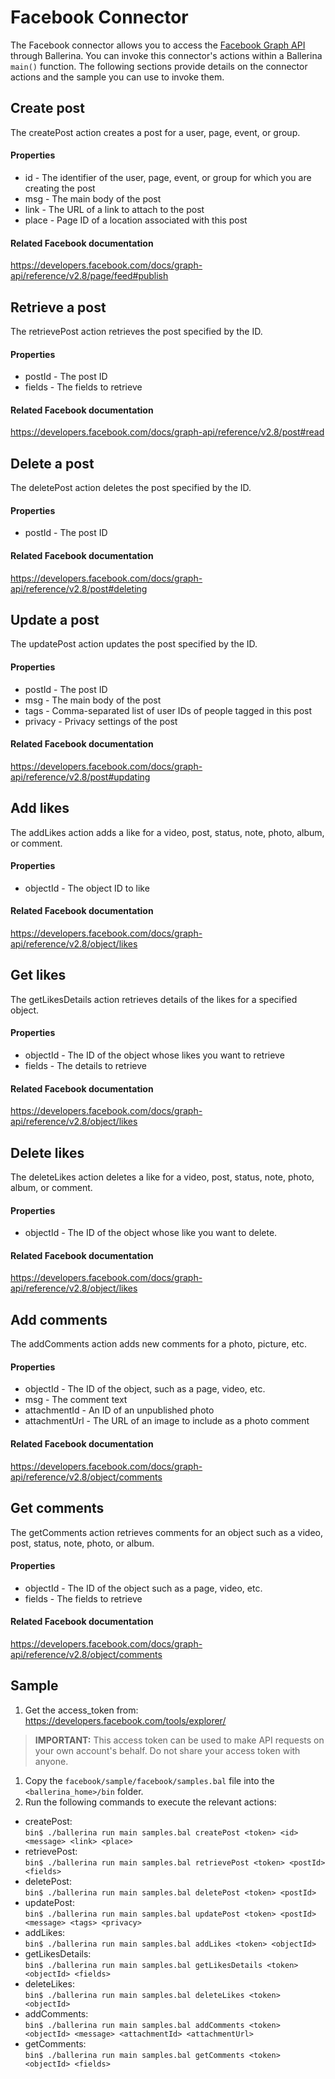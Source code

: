 # Facebook Connector

The Facebook connector allows you to access the [Facebook Graph API](https://developers.facebook.com/docs/graph-api) through Ballerina. You can invoke this connector's actions within a Ballerina `main()` function. The following sections provide details on the connector actions and the sample you can use to invoke them.

## Create post
The createPost action creates a post for a user, page, event, or group.

#### Properties

  * id    - The identifier of the user, page, event, or group for which you are creating the post
  * msg   - The main body of the post
  * link  - The URL of a link to attach to the post
  * place - Page ID of a location associated with this post

#### Related Facebook documentation
<https://developers.facebook.com/docs/graph-api/reference/v2.8/page/feed#publish>

## Retrieve a post
The retrievePost action retrieves the post specified by the ID.

#### Properties

  * postId - The post ID
  * fields - The fields to retrieve

#### Related Facebook documentation
<https://developers.facebook.com/docs/graph-api/reference/v2.8/post#read>

## Delete a post
The deletePost action deletes the post specified by the ID.

#### Properties

* postId - The post ID

#### Related Facebook documentation
<https://developers.facebook.com/docs/graph-api/reference/v2.8/post#deleting>

## Update a post
The updatePost action updates the post specified by the ID.

#### Properties

* postId  - The post ID
* msg     - The main body of the post
* tags    - Comma-separated list of user IDs of people tagged in this post
* privacy - Privacy settings of the post

#### Related Facebook documentation
<https://developers.facebook.com/docs/graph-api/reference/v2.8/post#updating>

## Add likes
The addLikes action adds a like for a video, post, status, note, photo, album, or comment.

#### Properties

* objectId - The object ID to like

#### Related Facebook documentation
<https://developers.facebook.com/docs/graph-api/reference/v2.8/object/likes>

## Get likes
The getLikesDetails action retrieves details of the likes for a specified object.

#### Properties

 * objectId - The ID of the object whose likes you want to retrieve
 * fields   - The details to retrieve

#### Related Facebook documentation
<https://developers.facebook.com/docs/graph-api/reference/v2.8/object/likes>

## Delete likes
The deleteLikes action deletes a like for a video, post, status, note, photo, album, or comment.

#### Properties

  * objectId - The ID of the object whose like you want to delete.
  
#### Related Facebook documentation
<https://developers.facebook.com/docs/graph-api/reference/v2.8/object/likes>

## Add comments
The addComments action adds new comments for a photo, picture, etc.

#### Properties

  * objectId      - The ID of the object, such as a page, video, etc.
  * msg           - The comment text
  * attachmentId  - An ID of an unpublished photo
  * attachmentUrl - The URL of an image to include as a photo comment

#### Related Facebook documentation
<https://developers.facebook.com/docs/graph-api/reference/v2.8/object/comments>

## Get comments
The getComments action retrieves comments for an object such as a video, post, status, note, photo, or album.

#### Properties

  * objectId - The ID of the object such as a page, video, etc.
  * fields   - The fields to retrieve
  
#### Related Facebook documentation
<https://developers.facebook.com/docs/graph-api/reference/v2.8/object/comments>

## Sample
1. Get the access_token from: <https://developers.facebook.com/tools/explorer/>

 > **IMPORTANT:** This access token can be used to make API requests on your own account's behalf. Do not share your access token with anyone.

1. Copy the `facebook/sample/facebook/samples.bal` file into the `<ballerina_home>/bin` folder. 
1. Run the following commands to execute the relevant actions:
  *  createPost:   
  `bin$ ./ballerina run main samples.bal createPost <token> <id> <message> <link> <place>`
  *  retrievePost:    
  `bin$ ./ballerina run main samples.bal retrievePost <token> <postId> <fields>`
  * deletePost:    
  `bin$ ./ballerina run main samples.bal deletePost <token> <postId>`
  * updatePost:    
  `bin$ ./ballerina run main samples.bal updatePost <token> <postId> <message> <tags> <privacy>`
  * addLikes:    
  `bin$ ./ballerina run main samples.bal addLikes <token> <objectId>`
  * getLikesDetails:    
  `bin$ ./ballerina run main samples.bal getLikesDetails <token> <objectId> <fields>`
  * deleteLikes:    
  `bin$ ./ballerina run main samples.bal deleteLikes <token> <objectId>`
  * addComments:    
  `bin$ ./ballerina run main samples.bal addComments <token> <objectId> <message> <attachmentId> <attachmentUrl>`
  * getComments:    
  `bin$ ./ballerina run main samples.bal getComments <token> <objectId> <fields>`

